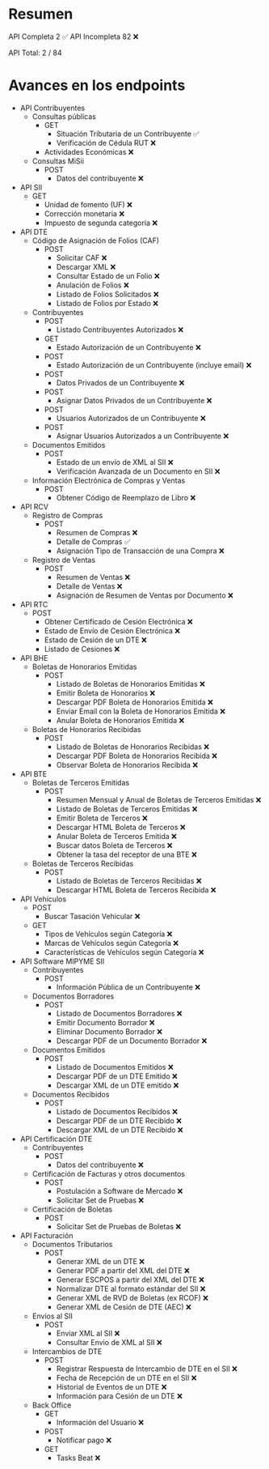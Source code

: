 # Resumen

API Completa 2 ✅
API Incompleta 82 ❌

API Total: 2 / 84

# Avances en los endpoints

- API Contribuyentes
	- Consultas públicas
		- GET
			- Situación Tributaria de un Contribuyente ✅
			- Verificación de Cédula RUT ❌
		- Actividades Económicas ❌
	- Consultas MiSii
		- POST
			- Datos del contribuyente ❌
- API SII
	- GET
		- Unidad de fomento (UF) ❌
		- Corrección monetaria ❌
		- Impuesto de segunda categoría ❌
- API DTE
	- Código de Asignación de Folios (CAF)
		- POST
			- Solicitar CAF ❌
			- Descargar XML ❌
			- Consultar Estado de un Folio ❌
			- Anulación de Folios ❌
			- Listado de Folios Solicitados ❌
			- Listado de Folios por Estado ❌
	- Contribuyentes
		- POST
			- Listado Contribuyentes Autorizados ❌
		- GET
			- Estado Autorización de un Contribuyente ❌
		- POST
			- Estado Autorización de un Contribuyente (incluye email) ❌
		- POST
			- Datos Privados de un Contribuyente ❌
		- POST
			- Asignar Datos Privados de un Contribuyente ❌
		- POST
			- Usuarios Autorizados de un Contribuyente ❌
		- POST
			- Asignar Usuarios Autorizados a un Contribuyente ❌
	- Documentos Emitidos
		- POST
			- Estado de un envío de XML al SII ❌
			- Verificación Avanzada de un Documento en SII ❌
	- Información Electrónica de Compras y Ventas
		- POST
			- Obtener Código de Reemplazo de Libro ❌
- API RCV
	- Registro de Compras
		- POST
			- Resumen de Compras ❌
			- Detalle de Compras ✅
			- Asignación Tipo de Transacción de una Compra ❌
	- Registro de Ventas
		- POST
			- Resumen de Ventas ❌
			- Detalle de Ventas ❌
			- Asignación de Resumen de Ventas por Documento ❌
- API RTC
	- POST
		- Obtener Certificado de Cesión Electrónica ❌
		- Estado de Envío de Cesión Electrónica ❌
		- Estado de Cesión de un DTE ❌
		- Listado de Cesiones ❌
- API BHE
	- Boletas de Honorarios Emitidas
		- POST
			- Listado de Boletas de Honorarios Emitidas ❌
			- Emitir Boleta de Honorarios ❌
			- Descargar PDF Boleta de Honorarios Emitida ❌
			- Enviar Email con la Boleta de Honorarios Emitida ❌
			- Anular Boleta de Honorarios Emitida ❌
	- Boletas de Honorarios Recibidas
		- POST
			- Listado de Boletas de Honorarios Recibidas ❌
			- Descargar PDF Boleta de Honorarios Recibida ❌
			- Observar Boleta de Honorarios Recibida ❌
- API BTE
	- Boletas de Terceros Emitidas
		- POST
			- Resumen Mensual y Anual de Boletas de Terceros Emitidas ❌
			- Listado de Boletas de Terceros Emitidas ❌
			- Emitir Boleta de Terceros ❌
			- Descargar HTML Boleta de Terceros ❌
			- Anular Boleta de Terceros Emitida ❌
			- Buscar datos Boleta de Terceros ❌
			- Obtener la tasa del receptor de una BTE ❌
	- Boletas de Terceros Recibidas
		- POST
			- Listado de Boletas de Terceros Recibidas ❌
			- Descargar HTML Boleta de Terceros Recibida ❌
- API Vehículos
	- POST
		- Buscar Tasación Vehicular ❌
	- GET
		- Tipos de Vehículos según Categoría ❌
		- Marcas de Vehículos según Categoría ❌
		- Características de Vehículos según Categoría ❌
- API Software MIPYME SII
	- Contribuyentes
		- POST
			- Información Pública de un Contribuyente ❌
	- Documentos Borradores
		- POST
			- Listado de Documentos Borradores ❌
			- Emitir Documento Borrador ❌
			- Eliminar Documento Borrador ❌
			- Descargar PDF de un Documento Borrador ❌
	- Documentos Emitidos
		- POST
			- Listado de Documentos Emitidos ❌
			- Descargar PDF de un DTE Emitido ❌
			- Descargar XML de un DTE emitido ❌
	- Documentos Recibidos
		- POST
			- Listado de Documentos Recibidos ❌
			- Descargar PDF de un DTE Recibido ❌
			- Descargar XML de un DTE Recibido ❌
- API Certificación DTE
	- Contribuyentes
		- POST
			- Datos del contribuyente ❌
	- Certificación de Facturas y otros documentos
		- POST
			- Postulación a Software de Mercado ❌
			- Solicitar Set de Pruebas ❌
	- Certificación de Boletas
		- POST
			- Solicitar Set de Pruebas de Boletas ❌
- API Facturación
	- Documentos Tributarios
		- POST
			- Generar XML de un DTE ❌
			- Generar PDF a partir del XML del DTE ❌
			- Generar ESCPOS a partir del XML del DTE ❌
			- Normalizar DTE al formato estándar del SII ❌
			- Generar XML de RVD de Boletas (ex RCOF) ❌
			- Generar XML de Cesión de DTE (AEC) ❌
	- Envíos al SII
		- POST
			- Enviar XML al SII ❌
			- Consultar Envio de XML al SII ❌
	- Intercambios de DTE
		- POST
			- Registrar Respuesta de Intercambio de DTE en el SII ❌
			- Fecha de Recepción de un DTE en el SII ❌
			- Historial de Eventos de un DTE ❌
			- Información para Cesión de un DTE ❌
	- Back Office
		- GET
			- Información del Usuario ❌
		- POST
			- Notificar pago ❌
		- GET
			- Tasks Beat ❌
